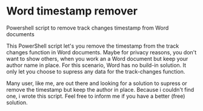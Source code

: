 # Word timestamp remover
Powershell script to remove track changes timestamp from Word documents 

This PowerShell script let's you remove the timestamp from the track changes function in Word documents.
Maybe for privacy reasons, you don't want to show others, when you work an a Word document but keep your author name in place.
For this scenario, Word has no build-in solution. It only let you choose to supress any data for the track-changes function.

Many user, like me, are out there and looking for a solution to supress or remove the timestamp but keep the author in place. 
Because i couldn't find one, i wrote this script. Feel free to inform me if you have a better (free) solution.

